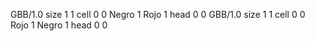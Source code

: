 <gs-board without-header> GBB/1.0
size 1 1
cell 0 0 Negro 1 Rojo 1 
head 0 0
 </gs-board>
<gs-board without-header> GBB/1.0
size 1 1
cell 0 0 Rojo 1 Negro 1 
head 0 0 </gs-board>